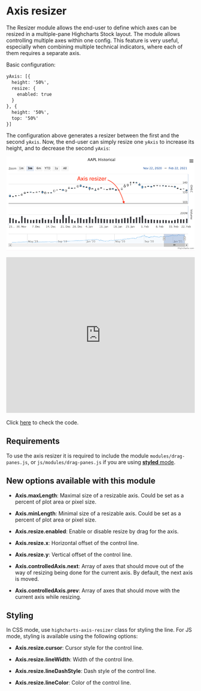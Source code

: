 Axis resizer
===

The Resizer module allows the end-user to define which axes can be resized in a multiple-pane Highcharts Stock layout. The module allows controlling multiple axes within one config. This feature is very useful, especially when combining multiple technical indicators, where each of them requires a separate axis.

Basic configuration:


    yAxis: [{
      height: '50%',
      resize: {
        enabled: true
      }
    }, {
      height: '50%',
      top: '50%'
    }]


The configuration above generates a resizer between the first and the second `yAxis`. Now, the end-user can simply resize one `yAxis` to increase its height, and to decrease the second `yAxis`:

![axis-resizer.png](axis-resizer.png)

<iframe style="width: 100%; height: 416px; border: none;" src=https://www.highcharts.com/samples/embed/stock/demo/candlestick-and-volume allow="fullscreen"></iframe>

Click [here](https://jsfiddle.net/gh/get/library/pure/highcharts/highcharts/tree/main/samples/stock/demo/candlestick-and-volume/) to check the code.

Requirements
------------

To use the axis resizer it is required to include the module `modules/drag-panes.js`, or `js/modules/drag-panes.js` if you are using [**styled** mode](https://highcharts.com/docs/chart-design-and-style/style-by-css).

New options available with this module
--------------------------------------

*   **Axis.maxLength**: Maximal size of a resizable axis. Could be set as a percent of plot area or pixel size.

*   **Axis.minLength**: Minimal size of a resizable axis. Could be set as a percent of plot area or pixel size.

*   **Axis.resize.enabled**: Enable or disable resize by drag for the axis.

*   **Axis.resize.x**: Horizontal offset of the control line.

*   **Axis.resize.y**: Vertical offset of the control line.

*   **Axis.controlledAxis.next**: Array of axes that should move out of the way of resizing being done for the current axis. By default, the next axis is moved.

*   **Axis.controlledAxis.prev**: Array of axes that should move with the current axis while resizing.


Styling
-------

In CSS mode, use `highcharts-axis-resizer` class for styling the line. For JS mode, styling is available using the following options:

*   **Axis.resize.cursor**: Cursor style for the control line.

*   **Axis.resize.lineWidth**: Width of the control line.

*   **Axis.resize.lineDashStyle**: Dash style of the control line.

*   **Axis.resize.lineColor**: Color of the control line.
